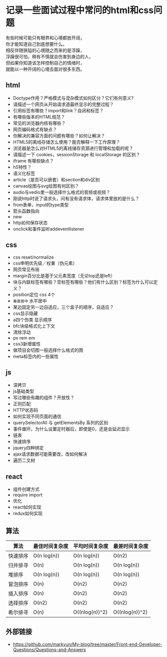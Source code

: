# 记录一些面试过程中常问的html和css问题
有些时候可能只有眼界和心境都放开阔，  
你才能知道自己到底想要什么。  
相反伴随狭隘的心境随之而来的是浮躁，  
浮躁很可怕，稍有不慎就会伤害到身边的人，    
但如果你知道该怎样控制自己的情绪时，  
就能以一种开阔的心境去面对很多东西。

## html
- Doctype作用？严格模式与混杂模式如何区分？它们有何意义?
- 请描述一个网页从开始请求道最终显示的完整过程？
- 引用标签有哪些？import和link？自闭和标签？
- 有哪些版本的HTML规范？
- 常见的浏览器内核有哪些？
- 网页编码格式有缺点？
- 你解决的兼容方面的问题有哪些？如何让解决？
- HTML5的离线存储怎么使用？能否解释一下工作原理？
- 浏览器是怎么对HTML5的离线储存资源进行管理和加载的呢？
- 请描述一下 cookies，sessionStorage 和 localStorage 的区别？
- iframe 有哪些缺点？
- h5特性？
- 语义化标签
- article（是否可以嵌套）和section和div区别
- canvas绘图与svg绘图有何区别？
- audio与vedio里一般选择什么格式的音频或视频？
- 刚说http时说了请求头，问有没有请求体，请求体里放的是什么？
- from表单，input的type类型
- 箭头函数指向
- new
- http如何保存状态
- onclick和事件监听addeventlistener

## css
- css reset/normalize
- css申明优先级／权重（伪元素）
- 网页常见布局
- margin百分比是基于父元素宽度（无论top还是left）
- 块与内联标签有哪些？空标签有哪些？他们有什么区别？<img>标签为什么可以定义？
- position定位 css 4个
- `垂直居中` 水平居中
- 某边固定另一边自适应，三个盒子的顺序，自适应？
- css显示隐藏
- a四个伪类 显示顺序
- bfc块级格式化上下文
- 清除浮动
- px rem em
- css3新增属性
- 做项目会切图一般选择什么格式的图
- meta标签内的一些属性

## js
- 深拷贝
- js基础类型
- 写过哪些有趣的组件？开放性？
- 正则匹配
- HTTP状态码
- 如何实现不同页面的通信
- querySelectorAll 与 getElementsBy 系列的区别
- 事件循环，为什么设置定时器后，即使是0，还是会延迟显示
- 链表
- 快速排序
- jquery四种绑定
- ajax请求数据可能需要改，改如何解决
- 遍历二叉树
## react
- 组件创建方式
- require import
- 优化
- react如何实现
- redux如何实现

## 算法
| 算法 | 最佳时间复杂度 | 平均时间复杂度 | 最差时间复杂度 |
| -- | -- | -- | -- |
| 快速排序 | O(n log(n)) | O(n log(n)) | O(n2) |
| 归并排寻 | O(n) | O(n log(n)) | O(n log(n)) |
| 堆排序 | O(n log(n)) | O(n log(n)) | O(n log(n)) |
| 冒泡排序 | O(n) | O(n2) | O(n2) |
| 插入排序 | O(n) | O(n2) | O(n2) |
| 选择排序 | O(n2) | O(n2) | O(n2) |
| 希尔排寻 | O(n) | O((nlog(n))^2) | O((nlog(n))^2) |
## 外部链接
- https://github.com/markyun/My-blog/tree/master/Front-end-Developer-Questions/Questions-and-Answers
